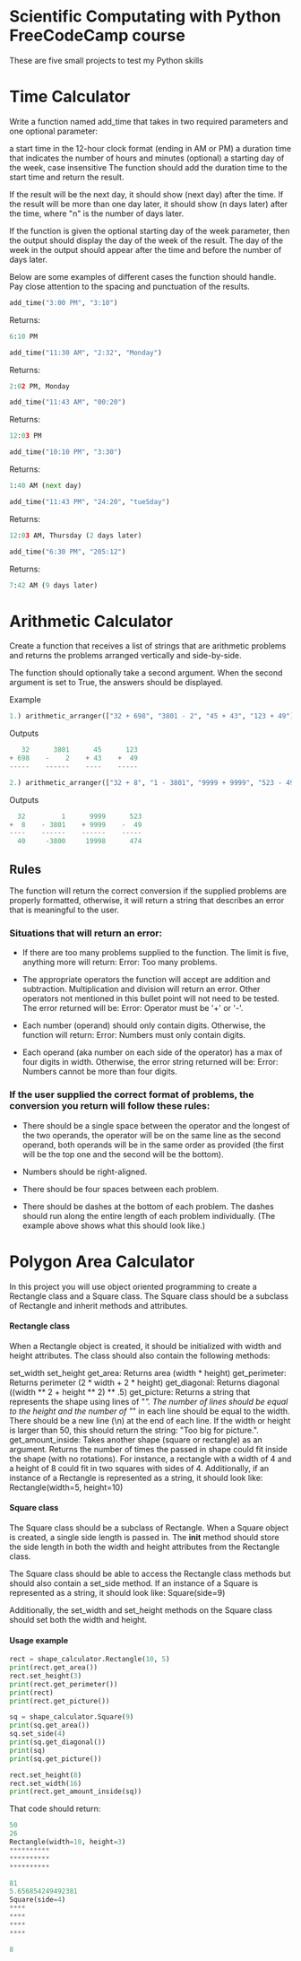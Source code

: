 # Scientific Computating with Python FreeCodeCamp course

These are five small projects to test my Python skills

# Time Calculator

Write a function named add_time that takes in two required parameters and one optional parameter:

a start time in the 12-hour clock format (ending in AM or PM)
a duration time that indicates the number of hours and minutes
(optional) a starting day of the week, case insensitive
The function should add the duration time to the start time and return the result.

If the result will be the next day, it should show (next day) after the time. If the result will be more than one day later, it should show (n days later) after the time, where "n" is the number of days later.

If the function is given the optional starting day of the week parameter, then the output should display the day of the week of the result. The day of the week in the output should appear after the time and before the number of days later.

Below are some examples of different cases the function should handle. Pay close attention to the spacing and punctuation of the results.

```python
add_time("3:00 PM", "3:10")
```

Returns: 

```python
6:10 PM
```

```python
add_time("11:30 AM", "2:32", "Monday")
```
Returns: 

```python
2:02 PM, Monday
```

```python
add_time("11:43 AM", "00:20")
```
Returns: 
```python
12:03 PM
```

```python
add_time("10:10 PM", "3:30")
```

Returns: 

```python
1:40 AM (next day)
```

```python
add_time("11:43 PM", "24:20", "tueSday")
```

Returns:

```python
12:03 AM, Thursday (2 days later)
```

```python
add_time("6:30 PM", "205:12")
```

Returns:

```python
7:42 AM (9 days later)
```


# Arithmetic Calculator

Create a function that receives a list of strings that are arithmetic problems and
returns the problems arranged vertically and side-by-side. 

The function should optionally take a second argument. When the second argument is set to True, 
the answers should be displayed.

Example

```python
1.) arithmetic_arranger(["32 + 698", "3801 - 2", "45 + 43", "123 + 49"])
```

Outputs

```python
   32      3801      45      123
+ 698    -    2    + 43    +  49
-----    ------    ----    -----
```

```python
2.) arithmetic_arranger(["32 + 8", "1 - 3801", "9999 + 9999", "523 - 49"], True)
```
Outputs

```python
  32         1      9999      523
+  8    - 3801    + 9999    -  49
----    ------    ------    -----
  40     -3800     19998      474
```

## Rules

The function will return the correct conversion if the supplied problems are properly formatted, otherwise, it will return a string that describes an error that is meaningful to the user.

### Situations that will return an error:

- If there are too many problems supplied to the function. The limit is five, anything more will return: Error: Too many problems.

- The appropriate operators the function will accept are addition and subtraction. Multiplication and division will return an error. Other operators not mentioned in this bullet point will not need to be tested. The error returned will be: Error: Operator must be '+' or '-'.

- Each number (operand) should only contain digits. Otherwise, the function will return: Error: Numbers must only contain digits.

- Each operand (aka number on each side of the operator) has a max of four digits in width. Otherwise, the error string returned will be: Error: Numbers cannot be more than four digits.

### **If the user supplied the correct format of problems, the conversion you return will follow these rules:**

- There should be a single space between the operator and the longest of the two operands, the operator will be on the same line as the second operand, both operands will be in the same order as provided (the first will be the top one and the second will be the bottom).

- Numbers should be right-aligned.

- There should be four spaces between each problem.

- There should be dashes at the bottom of each problem. The dashes should run along the entire length of each problem individually. (The example above shows what this should look like.)


# Polygon Area Calculator

In this project you will use object oriented programming to create a Rectangle class and a Square class. The Square class should be a subclass of Rectangle and inherit methods and attributes.

#### Rectangle class
When a Rectangle object is created, it should be initialized with width and height attributes. The class should also contain the following methods:

set_width
set_height
get_area: Returns area (width * height)
get_perimeter: Returns perimeter (2 * width + 2 * height)
get_diagonal: Returns diagonal ((width ** 2 + height ** 2) ** .5)
get_picture: Returns a string that represents the shape using lines of "*". The number of lines should be equal to the height and the number of "*" in each line should be equal to the width. There should be a new line (\n) at the end of each line. If the width or height is larger than 50, this should return the string: "Too big for picture.".
get_amount_inside: Takes another shape (square or rectangle) as an argument. Returns the number of times the passed in shape could fit inside the shape (with no rotations). For instance, a rectangle with a width of 4 and a height of 8 could fit in two squares with sides of 4.
Additionally, if an instance of a Rectangle is represented as a string, it should look like: Rectangle(width=5, height=10)

#### Square class
The Square class should be a subclass of Rectangle. When a Square object is created, a single side length is passed in. The __init__ method should store the side length in both the width and height attributes from the Rectangle class.

The Square class should be able to access the Rectangle class methods but should also contain a set_side method. If an instance of a Square is represented as a string, it should look like: Square(side=9)

Additionally, the set_width and set_height methods on the Square class should set both the width and height.

#### Usage example

```python
rect = shape_calculator.Rectangle(10, 5)
print(rect.get_area())
rect.set_height(3)
print(rect.get_perimeter())
print(rect)
print(rect.get_picture())

sq = shape_calculator.Square(9)
print(sq.get_area())
sq.set_side(4)
print(sq.get_diagonal())
print(sq)
print(sq.get_picture())

rect.set_height(8)
rect.set_width(16)
print(rect.get_amount_inside(sq))
```

That code should return:

```python
50
26
Rectangle(width=10, height=3)
**********
**********
**********

81
5.656854249492381
Square(side=4)
****
****
****
****

8
```